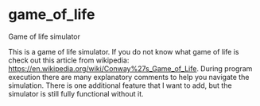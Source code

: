 # game_of_life
Game of life simulator

This is a game of life simulator. If you do not know what game of life is check out this article from wikipedia: https://en.wikipedia.org/wiki/Conway%27s_Game_of_Life. During program execution there are many explanatory comments to help you navigate the simulation. There is one additional feature that I want to add, but the simulator is still fully functional without it.
